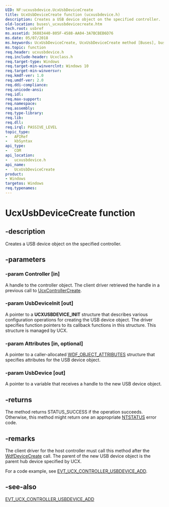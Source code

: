 ```yaml
---
UID: NF:ucxusbdevice.UcxUsbDeviceCreate
title: UcxUsbDeviceCreate function (ucxusbdevice.h)
description: Creates a USB device object on the specified controller.
old-location: buses\_ucxusbdevicecreate.htm
tech.root: usbref
ms.assetid: 36883440-805F-4588-AA04-3A7BCBEB6D76
ms.date: 05/07/2018
ms.keywords: UcxUsbDeviceCreate, UcxUsbDeviceCreate method [Buses], buses._ucxusbdevicecreate, ucxusbdevice/UcxUsbDeviceCreate
ms.topic: function
req.header: ucxusbdevice.h
req.include-header: Ucxclass.h
req.target-type: Windows
req.target-min-winverclnt: Windows 10
req.target-min-winversvr: 
req.kmdf-ver: 1.0
req.umdf-ver: 2.0
req.ddi-compliance: 
req.unicode-ansi: 
req.idl: 
req.max-support: 
req.namespace: 
req.assembly: 
req.type-library: 
req.lib: 
req.dll: 
req.irql: PASSIVE_LEVEL
topic_type:
-	APIRef
-	kbSyntax
api_type:
-	COM
api_location:
-	ucxusbdevice.h
api_name:
-	UcxUsbDeviceCreate
product:
- Windows
targetos: Windows
req.typenames: 
---
```


# UcxUsbDeviceCreate function


## -description


Creates a USB device object on the specified controller.


## -parameters




### -param Controller [in]

A handle to the controller object. The client driver retrieved the handle in a previous call to <a href="https://msdn.microsoft.com/library/windows/hardware/mt188033">UcxControllerCreate</a>.


### -param UsbDeviceInit [out]

A pointer to a <b>UCXUSBDEVICE_INIT</b> structure that describes various configuration
        operations for creating the USB device object. The driver specifies function pointers to its callback functions in this structure.
    This structure is managed by UCX.


### -param Attributes [in, optional]

A pointer to a caller-allocated <a href="https://msdn.microsoft.com/library/windows/hardware/ff552400">WDF_OBJECT_ATTRIBUTES</a> structure that specifies attributes for the USB device object. 


### -param UsbDevice [out]

A pointer to a variable that receives a handle to the new USB device object.


## -returns



The method returns STATUS_SUCCESS if the operation succeeds. Otherwise, this method might return one an appropriate <a href="https://msdn.microsoft.com/7792201b-63bb-4db5-803d-2af02893d505">NTSTATUS</a> error code. 




## -remarks



The client driver for the host controller must call this method after the <a href="https://msdn.microsoft.com/library/windows/hardware/ff545926">WdfDeviceCreate</a> call. The parent of the new USB device object is the parent hub device specified by UCX.

For a code example, see <a href="https://msdn.microsoft.com/library/windows/hardware/mt187823">EVT_UCX_CONTROLLER_USBDEVICE_ADD</a>.




## -see-also




<a href="https://msdn.microsoft.com/library/windows/hardware/mt187823">EVT_UCX_CONTROLLER_USBDEVICE_ADD</a>
 

 

